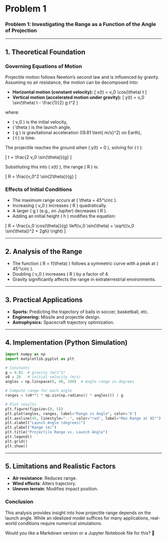 # Problem 1
### Problem 1: Investigating the Range as a Function of the Angle of Projection

---

## **1. Theoretical Foundation**

### **Governing Equations of Motion**
Projectile motion follows Newton’s second law and is influenced by gravity. Assuming no air resistance, the motion can be decomposed into:

- **Horizontal motion (constant velocity):**
  \[
  x(t) = v_0 \cos(\theta) t
  \]
- **Vertical motion (accelerated motion under gravity):**
  \[
  y(t) = v_0 \sin(\theta) t - \frac{1}{2} g t^2
  \]

where:
- \( v_0 \) is the initial velocity,
- \( \theta \) is the launch angle,
- \( g \) is gravitational acceleration (\(9.81 \text{ m/s}^2\) on Earth),
- \( t \) is time.

The projectile reaches the ground when \( y(t) = 0 \), solving for \( t \):

\[
t = \frac{2 v_0 \sin(\theta)}{g}
\]

Substituting this into \( x(t) \), the range \( R \) is:

\[
R = \frac{v_0^2 \sin(2\theta)}{g}
\]

### **Effects of Initial Conditions**
- The maximum range occurs at \( \theta = 45^\circ \).
- Increasing \( v_0 \) increases \( R \) quadratically.
- A larger \( g \) (e.g., on Jupiter) decreases \( R \).
- Adding an initial height \( h \) modifies the equation:

\[
R = \frac{v_0 \cos(\theta)}{g} \left(v_0 \sin(\theta) + \sqrt{(v_0 \sin(\theta))^2 + 2gh} \right)
\]

---

## **2. Analysis of the Range**
- The function \( R = f(\theta) \) follows a symmetric curve with a peak at \( 45^\circ \).
- Doubling \( v_0 \) increases \( R \) by a factor of 4.
- Gravity significantly affects the range in extraterrestrial environments.

---

## **3. Practical Applications**
- **Sports:** Predicting the trajectory of balls in soccer, basketball, etc.
- **Engineering:** Missile and projectile design.
- **Astrophysics:** Spacecraft trajectory optimization.

---

## **4. Implementation (Python Simulation)**

```python
import numpy as np
import matplotlib.pyplot as plt

# Constants
g = 9.81  # gravity (m/s^2)
v0 = 20   # initial velocity (m/s)
angles = np.linspace(0, 90, 100)  # Angle range in degrees

# Compute range for each angle
ranges = (v0**2 * np.sin(np.radians(2 * angles))) / g

# Plot results
plt.figure(figsize=(8, 5))
plt.plot(angles, ranges, label="Range vs Angle", color='b')
plt.axvline(45, linestyle="--", color="red", label="Max Range at 45°")
plt.xlabel("Launch Angle (degrees)")
plt.ylabel("Range (m)")
plt.title("Projectile Range vs. Launch Angle")
plt.legend()
plt.grid()
plt.show()
```

---

## **5. Limitations and Realistic Factors**
- **Air resistance**: Reduces range.
- **Wind effects**: Alters trajectory.
- **Uneven terrain**: Modifies impact position.

### **Conclusion**
This analysis provides insight into how projectile range depends on the launch angle. While an idealized model suffices for many applications, real-world conditions require numerical simulations.

Would you like a Markdown version or a Jupyter Notebook file for this? 🚀
